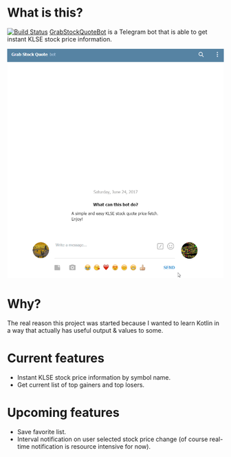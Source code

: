 # What is this?
[![Build Status](https://travis-ci.org/h4ck4life/grabstockquote.svg?branch=master)](https://travis-ci.org/h4ck4life/grabstockquote) [GrabStockQuoteBot](http://t.me/GrabStockQuoteBot) is a Telegram bot that is able to get instant KLSE stock price information.

![GrabStockQuote Screen 1](https://github.com/h4ck4life/grabstockquote/blob/master/screenshots/2017-06-24_00-37-37.gif?raw=true)

# Why?
The real reason this project was started because I wanted to learn Kotlin in a way that actually has useful output & values to some.

# Current features
* Instant KLSE stock price information by symbol name.
* Get current list of top gainers and top losers.

# Upcoming features
* Save favorite list. 
* Interval notification on user selected stock price change (of course real-time notification is resource intensive for now).